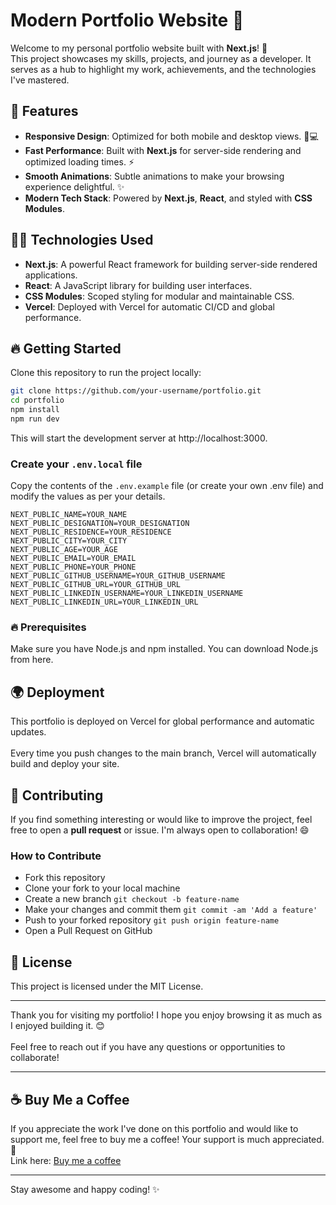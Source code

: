 # Modern Portfolio Website 🚀

Welcome to my personal portfolio website built with **Next.js**! 🎉  
This project showcases my skills, projects, and journey as a developer. It serves as a hub to highlight my work, achievements, and the technologies I've mastered.

## 🚀 Features

- **Responsive Design**: Optimized for both mobile and desktop views. 📱💻
- **Fast Performance**: Built with **Next.js** for server-side rendering and optimized loading times. ⚡
- **Smooth Animations**: Subtle animations to make your browsing experience delightful. ✨
- **Modern Tech Stack**: Powered by **Next.js**, **React**, and styled with **CSS Modules**.

## 🧑‍💻 Technologies Used

- **Next.js**: A powerful React framework for building server-side rendered applications.
- **React**: A JavaScript library for building user interfaces.
- **CSS Modules**: Scoped styling for modular and maintainable CSS.
- **Vercel**: Deployed with Vercel for automatic CI/CD and global performance.

## 🔥 Getting Started

Clone this repository to run the project locally:

```bash
git clone https://github.com/your-username/portfolio.git
cd portfolio
npm install
npm run dev
```

This will start the development server at http://localhost:3000.

### Create your ```.env.local``` file
Copy the contents of the ```.env.example``` file (or create your own .env file) and modify the values as per your details.

```dotenv
NEXT_PUBLIC_NAME=YOUR_NAME
NEXT_PUBLIC_DESIGNATION=YOUR_DESIGNATION
NEXT_PUBLIC_RESIDENCE=YOUR_RESIDENCE
NEXT_PUBLIC_CITY=YOUR_CITY
NEXT_PUBLIC_AGE=YOUR_AGE
NEXT_PUBLIC_EMAIL=YOUR_EMAIL
NEXT_PUBLIC_PHONE=YOUR_PHONE
NEXT_PUBLIC_GITHUB_USERNAME=YOUR_GITHUB_USERNAME
NEXT_PUBLIC_GITHUB_URL=YOUR_GITHUB_URL
NEXT_PUBLIC_LINKEDIN_USERNAME=YOUR_LINKEDIN_USERNAME
NEXT_PUBLIC_LINKEDIN_URL=YOUR_LINKEDIN_URL
```

### 🔥 Prerequisites
Make sure you have Node.js and npm installed. You can download Node.js from here.

## 🌍 Deployment
This portfolio is deployed on Vercel for global performance and automatic updates. <br><br>
Every time you push changes to the main branch, Vercel will automatically build and deploy your site.

## 🤝 Contributing
If you find something interesting or would like to improve the project, 
feel free to open a **pull request** or issue. I'm always open to collaboration! 😄

### How to Contribute
- Fork this repository
- Clone your fork to your local machine
- Create a new branch ```git checkout -b feature-name```
- Make your changes and commit them ```git commit -am 'Add a feature'```
- Push to your forked repository ```git push origin feature-name```
- Open a Pull Request on GitHub

## 📃 License
This project is licensed under the MIT License.

---

Thank you for visiting my portfolio! I hope you enjoy browsing it as much as I enjoyed building it. 😊<br><br>
Feel free to reach out if you have any questions or opportunities to collaborate!

---
## ☕ Buy Me a Coffee
If you appreciate the work I've done on this portfolio and would like to support me, feel free to buy me a coffee! Your support is much appreciated. 🙏<br>
Link here: [Buy me a coffee](https://buymeacoffee.com/tarunawahyudi)

---

Stay awesome and happy coding! ✨
